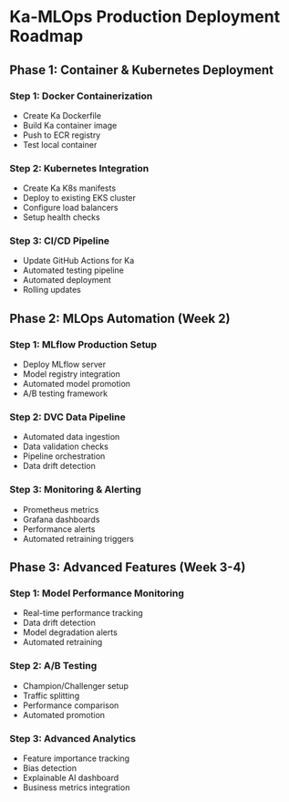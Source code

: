 ﻿# Ka-MLOps Production Deployment Roadmap

##  Phase 1: Container & Kubernetes Deployment

### Step 1: Docker Containerization
- Create Ka Dockerfile
- Build Ka container image
- Push to ECR registry
- Test local container

### Step 2: Kubernetes Integration
- Create Ka K8s manifests
- Deploy to existing EKS cluster
- Configure load balancers
- Setup health checks

### Step 3: CI/CD Pipeline
- Update GitHub Actions for Ka
- Automated testing pipeline
- Automated deployment
- Rolling updates

##  Phase 2: MLOps Automation (Week 2)

### Step 1: MLflow Production Setup
- Deploy MLflow server
- Model registry integration
- Automated model promotion
- A/B testing framework

### Step 2: DVC Data Pipeline
- Automated data ingestion
- Data validation checks
- Pipeline orchestration
- Data drift detection

### Step 3: Monitoring & Alerting
- Prometheus metrics
- Grafana dashboards
- Performance alerts
- Automated retraining triggers

##  Phase 3: Advanced Features (Week 3-4)

### Step 1: Model Performance Monitoring
- Real-time performance tracking
- Data drift detection
- Model degradation alerts
- Automated retraining

### Step 2: A/B Testing
- Champion/Challenger setup
- Traffic splitting
- Performance comparison
- Automated promotion

### Step 3: Advanced Analytics
- Feature importance tracking
- Bias detection
- Explainable AI dashboard
- Business metrics integration
